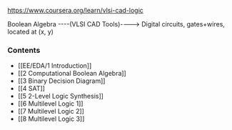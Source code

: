 https://www.coursera.org/learn/vlsi-cad-logic

Boolean Algebra ----(VLSI CAD Tools)----> Digital circuits, gates+wires, located at (x, y)

### Contents

* [[EE/EDA/1 Introduction]]
* [[2 Computational Boolean Algebra]]
* [[3 Binary Decision Diagram]]
* [[4 SAT]]
* [[5 2-Level Logic Synthesis]]
* [[6 Multilevel Logic 1]]
* [[7 Multilevel Logic 2]]
* [[8 Multilevel Logic 3]]